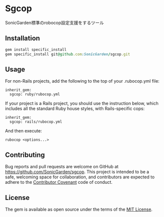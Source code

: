 # Sgcop

SonicGarden標準のrobocop設定支援をするツール

## Installation

```ruby
gem install specific_install
gem specific_install git@github.com:SonicGarden/sgcop.git
```

## Usage

For non-Rails projects, add the following to the top of your .rubocop.yml file:

```
inherit_gem:
  sgcop: ruby/rubocop.yml
```

If your project is a Rails project, you should use the instruction below, which includes all the standard Ruby house styles, with Rails-specific cops:

```
inherit_gem:
  sgcop: rails/rubocop.yml
```

And then execute:

```
rubocop <options...>
```

## Contributing

Bug reports and pull requests are welcome on GitHub at https://github.com/SonicGarden/sgcop. This project is intended to be a safe, welcoming space for collaboration, and contributors are expected to adhere to the [Contributor Covenant](contributor-covenant.org) code of conduct.

## License

The gem is available as open source under the terms of the [MIT License](http://opensource.org/licenses/MIT).

